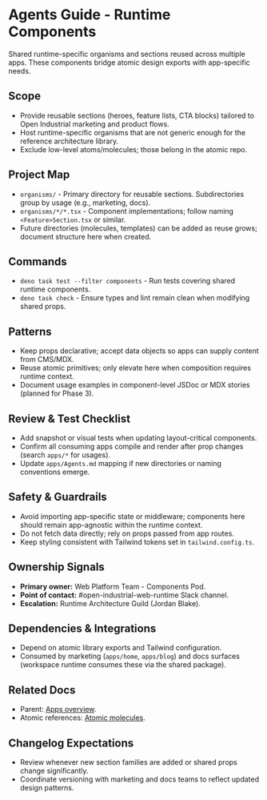 # Agents Guide - Runtime Components

Shared runtime-specific organisms and sections reused across multiple apps. These components bridge atomic design exports with app-specific needs.

## Scope

- Provide reusable sections (heroes, feature lists, CTA blocks) tailored to Open Industrial marketing and product flows.
- Host runtime-specific organisms that are not generic enough for the reference architecture library.
- Exclude low-level atoms/molecules; those belong in the atomic repo.

## Project Map

- `organisms/` - Primary directory for reusable sections. Subdirectories group by usage (e.g., marketing, docs).
- `organisms/*/*.tsx` - Component implementations; follow naming `<Feature>Section.tsx` or similar.
- Future directories (molecules, templates) can be added as reuse grows; document structure here when created.

## Commands

- `deno task test --filter components` - Run tests covering shared runtime components.
- `deno task check` - Ensure types and lint remain clean when modifying shared props.

## Patterns

- Keep props declarative; accept data objects so apps can supply content from CMS/MDX.
- Reuse atomic primitives; only elevate here when composition requires runtime context.
- Document usage examples in component-level JSDoc or MDX stories (planned for Phase 3).

## Review & Test Checklist

- Add snapshot or visual tests when updating layout-critical components.
- Confirm all consuming apps compile and render after prop changes (search `apps/*` for usages).
- Update `apps/Agents.md` mapping if new directories or naming conventions emerge.

## Safety & Guardrails

- Avoid importing app-specific state or middleware; components here should remain app-agnostic within the runtime context.
- Do not fetch data directly; rely on props passed from app routes.
- Keep styling consistent with Tailwind tokens set in `tailwind.config.ts`.

## Ownership Signals

- **Primary owner:** Web Platform Team - Components Pod.
- **Point of contact:** #open-industrial-web-runtime Slack channel.
- **Escalation:** Runtime Architecture Guild (Jordan Blake).

## Dependencies & Integrations

- Depend on atomic library exports and Tailwind configuration.
- Consumed by marketing (`apps/home`, `apps/blog`) and docs surfaces (workspace runtime consumes these via the shared package).

## Related Docs

- Parent: [Apps overview](../Agents.md).
- Atomic references: [Atomic molecules](../../open-industrial-atomic/src/molecules/Agents.md).

## Changelog Expectations

- Review whenever new section families are added or shared props change significantly.
- Coordinate versioning with marketing and docs teams to reflect updated design patterns.
